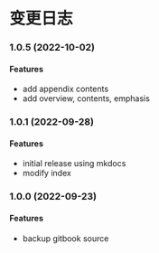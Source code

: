 # 变更日志

<!---------------------------------------------------------->
### 1.0.5 (2022-10-02)
#### Features
- add appendix contents
- add overview, contents, emphasis
  
<!---------------------------------------------------------->
### 1.0.1 (2022-09-28)
#### Features
- initial release using mkdocs
- modify index

### 1.0.0 (2022-09-23)
#### Features
- backup gitbook source
  
<!---------------------------------------------------------->
<!-- ### Version (yyyy-mm-dd)
#### Features
- xxx

#### Articles
- yyy
 -->